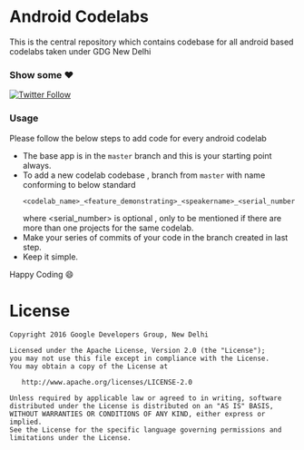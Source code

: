 # **Android Codelabs**

This is the central repository which contains codebase for all android based codelabs taken under GDG New Delhi

### Show some :heart: 
[![Twitter Follow](https://img.shields.io/twitter/follow/gdg_nd.svg?style=social)](https://twitter.com/gdg_nd) 


### Usage
Please follow the below steps to add code for every android codelab 

+ The base app is in the `master` branch and this is your starting point always.
+ To add a new codelab codebase , branch from `master` with name conforming to below standard
  ```
  <codelab_name>_<feature_demonstrating>_<speakername>_<serial_number>
  
  ```
  where <serial_number> is optional , only to be mentioned if there are more than one projects for the same codelab.
+ Make your series of commits of your code in the branch created in last step.
+ Keep it simple.


Happy Coding :smile:


License
=======

    Copyright 2016 Google Developers Group, New Delhi

    Licensed under the Apache License, Version 2.0 (the "License");
    you may not use this file except in compliance with the License.
    You may obtain a copy of the License at

       http://www.apache.org/licenses/LICENSE-2.0

    Unless required by applicable law or agreed to in writing, software
    distributed under the License is distributed on an "AS IS" BASIS,
    WITHOUT WARRANTIES OR CONDITIONS OF ANY KIND, either express or implied.
    See the License for the specific language governing permissions and
    limitations under the License.
